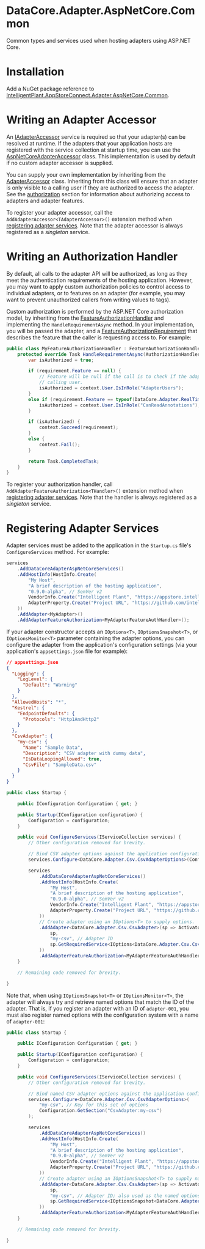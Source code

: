 ﻿# DataCore.Adapter.AspNetCore.Common

Common types and services used when hosting adapters using ASP.NET Core.


# Installation

Add a NuGet package reference to [IntelligentPlant.AppStoreConnect.Adapter.AspNetCore.Common](https://www.nuget.org/packages/IntelligentPlant.AppStoreConnect.Adapter.AspNetCore.Common).


# Writing an Adapter Accessor

An [IAdapterAccessor](/src/DataCore.Adapter.Abstractions/IAdapterAccessor.cs) service is required so that your adapter(s) can be resolved at runtime. If the adapters that your application hosts are registered with the service collection at startup time, you can use the [AspNetCoreAdapterAccessor](./AspNetCoreAdapterAccessor.cs) class. This implementation is used by default if no custom adapter accessor is supplied.

You can supply your own implementation by inheriting from the [AdapterAccessor](./DataCore.Adapter/AdapterAccessor.cs) class. Inheriting from this class will ensure that an adapter is only visible to a calling user if they are authorized to access the adapter. See the [authorization](#writing-an-authorization-handler) section for information about authorizing access to adapters and adapter features.

To register your adapter accessor, call the `AddAdapterAccessor<TAdapterAccessor>()` extension method when [registering adapter services](#registering-adapter-services). Note that the adapter accessor is always registered as a *singleton* service.


# Writing an Authorization Handler

By default, all calls to the adapter API will be authorized, as long as they meet the authentication requirements of the hosting application. However, you may want to apply custom authorization policies to control access to individual adapters, or to features on an adapter (for example, you may want to prevent unauthorized callers from writing values to tags). 

Custom authorization is performed by the ASP.NET Core authorization model, by inheriting from the [FeatureAuthorizationHandler](./Authorization/FeatureAuthorizationHandler.cs) and implementing the `HandleRequirementAsync` method. In your implementation, you will be passed the adapter, and a [FeatureAuthorizationRequirement](./Authorization/FeatureAuthorizationRequirement.cs) that describes the feature that the caller is requesting access to. For example:

```csharp
public class MyFeatureAuthorizationHandler : FeatureAuthorizationHandler {
    protected override Task HandleRequirementAsync(AuthorizationHandlerContext context, FeatureAuthorizationRequirement requirement, IAdapter resource) {
        var isAuthorized = true;

        if (requirement.Feature == null) {
            // Feature will be null if the call is to check if the adapter is visible to the 
            // calling user.
            isAuthorized = context.User.IsInRole("AdapterUsers");
        }
        else if (requirement.Feature == typeof(DataCore.Adapter.RealTimeData.Features.IReadTagValueAnnotations)) {
            isAuthorized = context.User.IsInRole("CanReadAnnotations");
        }

        if (isAuthorized) {
            context.Succeed(requirement);
        }
        else {
            context.Fail();
        }

        return Task.CompletedTask;
    }
}
```

To register your authorization handler, call `AddAdapterFeatureAuthorization<THandler>()` extension method when [registering adapter services](#registering-adapter-services). Note that the handler is always registered as a *singleton* service.


# Registering Adapter Services

Adapter services must be added to the application in the `Startup.cs` file's `ConfigureServices` method. For example:

```csharp
services
    .AddDataCoreAdapterAspNetCoreServices()
    .AddHostInfo(HostInfo.Create(
        "My Host",
        "A brief description of the hosting application",
        "0.9.0-alpha", // SemVer v2
        VendorInfo.Create("Intelligent Plant", "https://appstore.intelligentplant.com"),
        AdapterProperty.Create("Project URL", "https://github.com/intelligentplant/AppStoreConnect.Adapters")
    ))
    .AddAdapter<MyAdapter>()
    .AddAdapterFeatureAuthorization<MyAdapterFeatureAuthHandler>();
```

If your adapter constructor accepts an `IOptions<T>`, `IOptionsSnapshot<T>`, or `IOptionsMonitor<T>` parameter containing the adapter options, you can configure the adapter from the application's configuration settings (via your application's `appsettings.json` file for example):

```json
// appsettings.json
{
  "Logging": {
    "LogLevel": {
      "Default": "Warning"
    }
  },
  "AllowedHosts": "*",
  "Kestrel": {
    "EndpointDefaults": {
      "Protocols": "Http1AndHttp2"
    }
  },
  "CsvAdapter": {
    "my-csv": {
      "Name": "Sample Data",
      "Description": "CSV adapter with dummy data",
      "IsDataLoopingAllowed": true,
      "CsvFile": "SampleData.csv"
    }
  }
}
```

```csharp
public class Startup {

    public IConfiguration Configuration { get; }

    public Startup(IConfiguration configuration) {
        Configuration = configuration;
    }

    public void ConfigureServices(IServiceCollection services) {
        // Other configuration removed for brevity.

        // Bind CSV adapter options against the application configuration.
        services.Configure<DataCore.Adapter.Csv.CsvAdapterOptions>(Configuration.GetSection("CsvAdapter:my-csv"));

        services
            .AddDataCoreAdapterAspNetCoreServices()
            .AddHostInfo(HostInfo.Create(
                "My Host",
                "A brief description of the hosting application",
                "0.9.0-alpha", // SemVer v2
                VendorInfo.Create("Intelligent Plant", "https://appstore.intelligentplant.com"),
                AdapterProperty.Create("Project URL", "https://github.com/intelligentplant/AppStoreConnect.Adapters")
            ))
            // Create adapter using an IOptions<T> to supply options.
            .AddAdapter<DataCore.Adapter.Csv.CsvAdapter>(sp => ActivatorUtilities.CreateInstance<Csv.CsvAdapter>(
                sp, 
                "my-csv", // Adapter ID 
                sp.GetRequiredService<IOptions<DataCore.Adapter.Csv.CsvAdapterOptions>>()
            ))
            .AddAdapterFeatureAuthorization<MyAdapterFeatureAuthHandler>();
    }

    // Remaining code removed for brevity.

}
```

Note that, when using `IOptionsSnapshot<T>` or `IOptionsMonitor<T>`, the adapter will always try and retrieve named options that match the ID of the adapter. That is, if you register an adapter with an ID of `adapter-001`, you must also register named options with the configuration system with a name of `adapter-001`:

```csharp
public class Startup {

    public IConfiguration Configuration { get; }

    public Startup(IConfiguration configuration) {
        Configuration = configuration;
    }

    public void ConfigureServices(IServiceCollection services) {
        // Other configuration removed for brevity.

        // Bind named CSV adapter options against the application configuration.
        services.Configure<DataCore.Adapter.Csv.CsvAdapterOptions>(
            "my-csv", // Key for this set of options
            Configuration.GetSection("CsvAdapter:my-csv")
        );

        services
            .AddDataCoreAdapterAspNetCoreServices()
            .AddHostInfo(HostInfo.Create(
                "My Host",
                "A brief description of the hosting application",
                "0.9.0-alpha", // SemVer v2
                VendorInfo.Create("Intelligent Plant", "https://appstore.intelligentplant.com"),
                AdapterProperty.Create("Project URL", "https://github.com/intelligentplant/AppStoreConnect.Adapters")
            ))
            // Create adapter using an IOptionsSnapshot<T> to supply named options.
            .AddAdapter<DataCore.Adapter.Csv.CsvAdapter>(sp => ActivatorUtilities.CreateInstance<Csv.CsvAdapter>(
                sp, 
                "my-csv", // Adapter ID; also used as the named options key   
                sp.GetRequiredService<IOptionsSnapshot<DataCore.Adapter.Csv.CsvAdapterOptions>>()
            ))
            .AddAdapterFeatureAuthorization<MyAdapterFeatureAuthHandler>();
    }

    // Remaining code removed for brevity.

}
```
